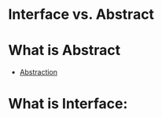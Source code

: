 # Interface vs. Abstract


# What is Abstract
- [Abstraction](https://github.com/m-mdy-m/algorithms-data-structures/blob/main/2.OOP/concepts/Beginner/6.Abstraction.md)

# What is Interface:











